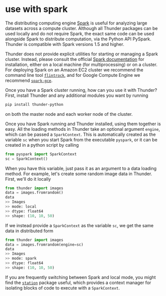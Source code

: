 # use with spark

The distributing computing engine [Spark](https://github.com/apache/spark) is useful for analyzing large datasets across a compute cluster. Although all Thunder packages can be used locally and do not require Spark, the exact same code can be used alongside Spark to distribute computation, via the Python API PySpark. Thunder is compatible with Spark versions 1.5 and higher.

Thunder does not provide explicit utilities for starting or managing a Spark cluster. Instead, please consult the official [Spark documentation](http://spark-project.org/docs/latest/) for installation, either on a local machine (for multiprocessing) or on a cluster. For deploying Spark on an Amazon EC2 cluster we recommend the command line tool [`flintrock`](https://github.com/nchammas/flintrock), and for Google Compute Engine we recommend [`spark-gce`](https://github.com/broxtronix/spark-gce).

Once you have a Spark cluster running, how can you use it with Thunder? First, install Thunder and any additional modules you want by running 

```bash
pip install thunder-python
```

on both the master node and each worker node of the cluster.

Once you have Spark running and Thunder installed, using them together is easy. All the loading methods in Thunder take an optional argument `engine`, which can be passed a `SparkContext`. This is automatically created as the variable `sc` when you start Spark from the executable `pyspark`, or it can be created in a python script by calling

```python
from pyspark import SparkContext
sc = SparkContext()
```

When you have this variable, just pass it as an argument to a data loading method. For example, let's create some random image data in Thunder. First, we'll do it locally

```python
from thunder import images
data = images.fromrandom()
data
>> Images
>> mode: local
>> dtype: float64
>> shape: (10, 10, 50)
```

If we instead provide a `SparkContext` as the variable `sc`, we get the same data in distributed form

```python
from thunder import images
data = images.fromrandom(engine=sc)
data
>> Images
>> mode: spark
>> dtype: float64
>> shape: (10, 10, 50)
```

If you are frequently switching between Spark and local mode, you might find the [`station`](https://github.com/freeman-lab/station) package useful, which provides a context manager for isolating blocks of code to execute with a `SparkContext`.